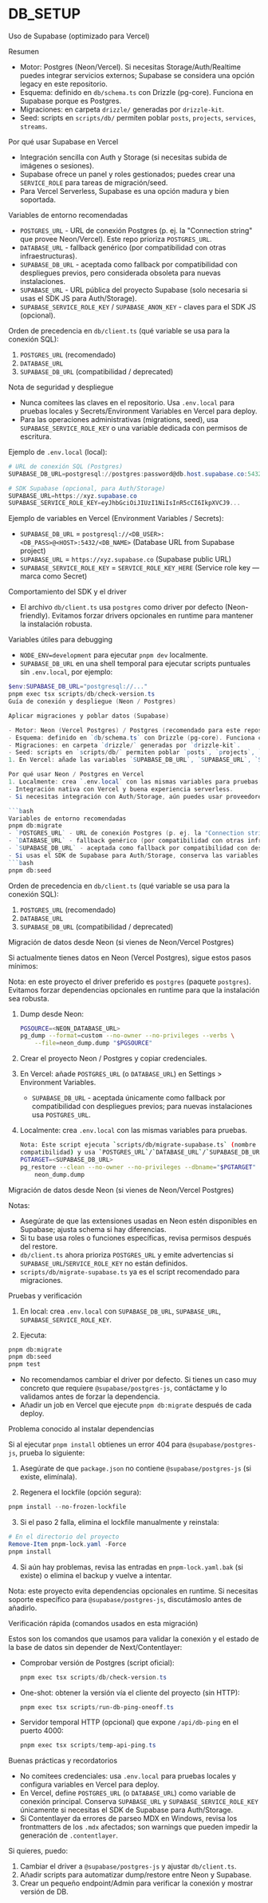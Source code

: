 # DB_SETUP

<!-- Resumen generado automáticamente -->
Uso de Supabase (optimizado para Vercel)

Resumen

- Motor: Postgres (Neon/Vercel). Si necesitas Storage/Auth/Realtime puedes
  integrar servicios externos; Supabase se considera una opción legacy en este
  repositorio.
- Esquema: definido en `db/schema.ts` con Drizzle (pg-core). Funciona en
  Supabase porque es Postgres.
- Migraciones: en carpeta `drizzle/` generadas por `drizzle-kit`.
- Seed: scripts en `scripts/db/` permiten poblar `posts`, `projects`,
  `services`, `streams`.

Por qué usar Supabase en Vercel

- Integración sencilla con Auth y Storage (si necesitas subida de imágenes o
  sesiones).
- Supabase ofrece un panel y roles gestionados; puedes crear una
  `SERVICE_ROLE` para tareas de migración/seed.
- Para Vercel Serverless, Supabase es una opción madura y bien soportada.

Variables de entorno recomendadas

- `POSTGRES_URL` - URL de conexión Postgres (p. ej. la "Connection string" que
  provee Neon/Vercel). Este repo prioriza `POSTGRES_URL`.
- `DATABASE_URL` - fallback genérico (por compatibilidad con otras
  infraestructuras).
- `SUPABASE_DB_URL` - aceptada como fallback por compatibilidad con
  despliegues previos, pero considerada obsoleta para nuevas instalaciones.
- `SUPABASE_URL` - URL pública del proyecto Supabase (solo necesaria si usas
  el SDK JS para Auth/Storage).
- `SUPABASE_SERVICE_ROLE_KEY` / `SUPABASE_ANON_KEY` - claves para el SDK JS
  (opcional).

Orden de precedencia en `db/client.ts` (qué variable se usa para la conexión SQL):

1. `POSTGRES_URL` (recomendado)
2. `DATABASE_URL`
3. `SUPABASE_DB_URL` (compatibilidad / deprecated)

Nota de seguridad y despliegue

- Nunca comitees las claves en el repositorio. Usa `.env.local` para pruebas locales y Secrets/Environment Variables en Vercel para deploy.
- Para las operaciones administrativas (migrations, seed), usa `SUPABASE_SERVICE_ROLE_KEY` o una variable dedicada con permisos de escritura.

Ejemplo de `.env.local` (local):

```powershell
# URL de conexión SQL (Postgres)
SUPABASE_DB_URL=postgresql://postgres:password@db.host.supabase.co:5432/postgres

# SDK Supabase (opcional, para Auth/Storage)
SUPABASE_URL=https://xyz.supabase.co
SUPABASE_SERVICE_ROLE_KEY=eyJhbGciOiJIUzI1NiIsInR5cCI6IkpXVCJ9...
```

Ejemplo de variables en Vercel (Environment Variables / Secrets):

- `SUPABASE_DB_URL` = `postgresql://<DB_USER>:<DB_PASS>@<HOST>:5432/<DB_NAME>` (Database URL from Supabase project)
- `SUPABASE_URL` = `https://xyz.supabase.co` (Supabase public URL)
- `SUPABASE_SERVICE_ROLE_KEY` = `SERVICE_ROLE_KEY_HERE` (Service role key — marca como Secret)

Comportamiento del SDK y el driver

- El archivo `db/client.ts` usa `postgres` como driver por defecto (Neon-friendly). Evitamos forzar drivers opcionales en runtime para mantener la instalación robusta.

Variables útiles para debugging

- `NODE_ENV=development` para ejecutar `pnpm dev` localmente.
- `SUPABASE_DB_URL` en una shell temporal para ejecutar scripts puntuales sin `.env.local`, por ejemplo:

```powershell
$env:SUPABASE_DB_URL="postgresql://..."
pnpm exec tsx scripts/db/check-version.ts
Guía de conexión y despliegue (Neon / Postgres)

Aplicar migraciones y poblar datos (Supabase)

- Motor: Neon (Vercel Postgres) / Postgres (recomendado para este repositorio).
- Esquema: definido en `db/schema.ts` con Drizzle (pg-core). Funciona con cualquier Postgres compatible.
- Migraciones: en carpeta `drizzle/` generadas por `drizzle-kit`.
- Seed: scripts en `scripts/db/` permiten poblar `posts`, `projects`, `services`, `streams`.
1. En Vercel: añade las variables `SUPABASE_DB_URL`, `SUPABASE_URL`, `SUPABASE_SERVICE_ROLE_KEY` en Settings > Environment Variables.

Por qué usar Neon / Postgres en Vercel
1. Localmente: crea `.env.local` con las mismas variables para pruebas.
- Integración nativa con Vercel y buena experiencia serverless.
- Si necesitas integración con Auth/Storage, aún puedes usar proveedores externos; este repo usa Drizzle para acceso SQL directo.

```bash
Variables de entorno recomendadas
pnpm db:migrate
- `POSTGRES_URL` - URL de conexión Postgres (p. ej. la "Connection string" que provee Neon/Vercel). Este repo prioriza `POSTGRES_URL`.
- `DATABASE_URL` - fallback genérico (por compatibilidad con otras infraestructuras).
- `SUPABASE_DB_URL` - aceptada como fallback por compatibilidad con despliegues previos, pero considerada obsoleta para nuevas instalaciones.
- Si usas el SDK de Supabase para Auth/Storage, conserva las variables `SUPABASE_URL` y `SUPABASE_SERVICE_ROLE_KEY` solo para esa funcionalidad.
```bash
pnpm db:seed
```

Orden de precedencia en `db/client.ts` (qué variable se usa para la conexión SQL):

1. `POSTGRES_URL` (recomendado)
2. `DATABASE_URL`
3. `SUPABASE_DB_URL` (compatibilidad / deprecated)

Migración de datos desde Neon (si vienes de Neon/Vercel Postgres)

Si actualmente tienes datos en Neon (Vercel Postgres), sigue estos pasos
mínimos:

Nota: en este proyecto el driver preferido es `postgres` (paquete `postgres`).
Evitamos forzar dependencias opcionales en runtime para que la instalación
sea robusta.

1. Dump desde Neon:

   ```bash
   PGSOURCE=<NEON_DATABASE_URL>
   pg_dump --format=custom --no-owner --no-privileges --verbs \
       --file=neon_dump.dump "$PGSOURCE"
   ```

2. Crear el proyecto Neon / Postgres y copiar credenciales.

3. En Vercel: añade `POSTGRES_URL` (o `DATABASE_URL`) en Settings >
   Environment Variables.

   - `SUPABASE_DB_URL` - aceptada únicamente como fallback por compatibilidad
     con despliegues previos; para nuevas instalaciones usa `POSTGRES_URL`.

4. Localmente: crea `.env.local` con las mismas variables para pruebas.

   ```bash
   Nota: Este script ejecuta `scripts/db/migrate-supabase.ts` (nombre por
   compatibilidad) y usa `POSTGRES_URL`/`DATABASE_URL`/`SUPABASE_DB_URL`.
   PGTARGET=<SUPABASE_DB_URL>
   pg_restore --clean --no-owner --no-privileges --dbname="$PGTARGET" \
       neon_dump.dump
   ```

Migración de datos desde Neon (si vienes de Neon/Vercel Postgres)

Notas:

- Asegúrate de que las extensiones usadas en Neon estén disponibles en
  Supabase; ajusta schema si hay diferencias.
- Si tu base usa roles o funciones específicas, revisa permisos después del
  restore.
- `db/client.ts` ahora prioriza `POSTGRES_URL` y emite advertencias si
  `SUPABASE_URL`/`SERVICE_ROLE_KEY` no están definidos.
- `scripts/db/migrate-supabase.ts` ya es el script recomendado para
  migraciones.

Pruebas y verificación

1. En local: crea `.env.local` con `SUPABASE_DB_URL`, `SUPABASE_URL`,
   `SUPABASE_SERVICE_ROLE_KEY`.

2. Ejecuta:

```bash
pnpm db:migrate
pnpm db:seed
pnpm test
```

- No recomendamos cambiar el driver por defecto. Si tienes un caso muy
  concreto que requiere `@supabase/postgres-js`, contáctame y lo validamos
  antes de forzar la dependencia.
- Añadir un job en Vercel que ejecute `pnpm db:migrate` después de cada
  deploy.

Problema conocido al instalar dependencias

Si al ejecutar `pnpm install` obtienes un error 404 para
`@supabase/postgres-js`, prueba lo siguiente:

1. Asegúrate de que `package.json` no contiene `@supabase/postgres-js` (si
   existe, elimínala).

2. Regenera el lockfile (opción segura):

```powershell
pnpm install --no-frozen-lockfile
```

3. Si el paso 2 falla, elimina el lockfile manualmente y reinstala:

```powershell
# En el directorio del proyecto
Remove-Item pnpm-lock.yaml -Force
pnpm install
```

4. Si aún hay problemas, revisa las entradas en `pnpm-lock.yaml.bak` (si
   existe) o elimina el backup y vuelve a intentar.

Nota: este proyecto evita dependencias opcionales en runtime. Si necesitas
soporte específico para `@supabase/postgres-js`, discutámoslo antes de
añadirlo.

Verificación rápida (comandos usados en esta migración)

Estos son los comandos que usamos para validar la conexión y el estado de
la base de datos sin depender de Next/Contentlayer:

- Comprobar versión de Postgres (script oficial):

  ```powershell
  pnpm exec tsx scripts/db/check-version.ts
  ```

- One-shot: obtener la versión vía el cliente del proyecto (sin HTTP):

  ```powershell
  pnpm exec tsx scripts/run-db-ping-oneoff.ts
  ```

- Servidor temporal HTTP (opcional) que expone `/api/db-ping` en el puerto
  4000:

  ```powershell
  pnpm exec tsx scripts/temp-api-ping.ts
  ```

Buenas prácticas y recordatorios

- No comitees credenciales: usa `.env.local` para pruebas locales y configura
  variables en Vercel para deploy.
- En Vercel, define `POSTGRES_URL` (o `DATABASE_URL`) como variable de
  conexión principal. Conserva `SUPABASE_URL` y `SUPABASE_SERVICE_ROLE_KEY`
  únicamente si necesitas el SDK de Supabase para Auth/Storage.
- Si Contentlayer da errores de parseo MDX en Windows, revisa los frontmatters
  de los `.mdx` afectados; son warnings que pueden impedir la generación de
  `.contentlayer`.

Si quieres, puedo:

1. Cambiar el driver a `@supabase/postgres-js` y ajustar `db/client.ts`.
2. Añadir scripts para automatizar dump/restore entre Neon y Supabase.
3. Crear un pequeño endpoint/Admin para verificar la conexión y mostrar
   versión de DB.
